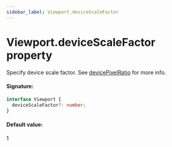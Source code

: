 ```yaml
---
sidebar_label: Viewport.deviceScaleFactor
---
```


# Viewport.deviceScaleFactor property

Specify device scale factor. See [devicePixelRatio](https://developer.mozilla.org/en-US/docs/Web/API/Window/devicePixelRatio) for more info.

#### Signature:

```typescript
interface Viewport {
  deviceScaleFactor?: number;
}
```

#### Default value:

1
